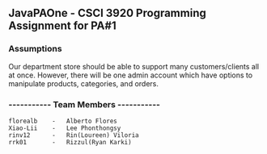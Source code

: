 ## JavaPAOne - CSCI 3920 Programming Assignment for PA#1

### Assumptions
Our department store should be able to support many customers/clients all at once. However, there will be one admin account which have options to manipulate products, categories, and orders. 

### ----------- Team Members -----------
    florealb    -   Alberto Flores
    Xiao-Lii    -   Lee Phonthongsy
    rinv12      -   Rin(Loureen) Viloria 
    rrk01       -   Rizzul(Ryan Karki)

